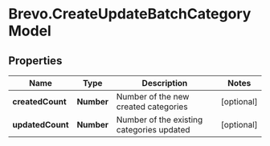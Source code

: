# Brevo.CreateUpdateBatchCategoryModel

## Properties
Name | Type | Description | Notes
------------ | ------------- | ------------- | -------------
**createdCount** | **Number** | Number of the new created categories | [optional] 
**updatedCount** | **Number** | Number of the existing categories updated | [optional] 


